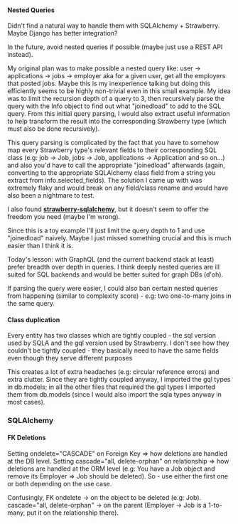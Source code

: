#### Nested Queries
Didn't find a natural way to handle them with SQLAlchemy + Strawberry. Maybe Django has better integration? 

In the future, avoid nested queries if possible (maybe just use a REST API instead).

My original plan was to make possible a nested query like:
user -> applications -> jobs -> employer aka for a given user, get all the employers that posted jobs. Maybe this is my inexperience talking but doing this efficiently seems to be highly non-trivial even in this small example. My idea was to limit the recursion depth of a query to 3, then recursively parse the query with the Info object to find out what "joinedload" to add to the SQL query.  From this initial query parsing, I would also extract useful information to help transform the result into the corresponding Strawberry type (which must also be done recursively). 

This query parsing is complicated by the fact that you have to somehow map every Strawberry type's relevant fields to their corresponding SQL class (e.g: job -> Job, jobs -> Job, applications -> Application and so on...) and also you'd have to call the appropriate "joinedload" afterwards (again, converting to the appropriate SQLAlchemy class field from a string you extract from info.selected_fields). The solution I came up with was extremely flaky and would break on any field/class rename and would have also been a nightmare to test.

I also found **[strawberry-sqlalchemy](https://github.com/strawberry-graphql/strawberry-sqlalchemy)**, but it doesn't seem to offer the freedom you need (maybe I'm wrong).

Since this is a toy example I'll just limit the query depth to 1 and use "joinedload" naively. Maybe I just missed something crucial and this is much easier than I think it is.

Today's lesson: with GraphQL (and the current backend stack at least) prefer breadth over depth in queries. I think deeply nested queries are ill suited for SQL backends and would be better suited for graph DBs (d'oh).

If parsing the query were easier, I could also ban certain nested queries from happening (similar to complexity score) - e.g: two one-to-many joins in the same query.

#### Class duplication
Every entity has two classes which are tightly coupled  - the sql version used by SQLA and the gql version used by Strawberry. I don't see how they couldn't be tightly coupled - they basically need to have the same fields even though they serve different purposes 

This creates a lot of extra headaches (e.g: circular reference errors) and extra clutter. Since they are tightly coupled anyway, I imported the gql types in db.models; in all the other files that required the gql types I imported them from db.models (since I would also import the sqla types anyway in most cases).

### SQLAlchemy

#### FK Deletions
Setting ondelete="CASCADE" on Foreign Key => how deletions are handled at the DB level.
Setting cascade="all, delete-orphan" on relationship => how deletions are handled at the ORM level (e.g: You have a Job object and remove its Employer => Job should be deleted).
So - use either the first one or both depending on the use case.

Confusingly, FK ondelete -> on the object to be deleted (e.g: Job).
cascade="all, delete-orphan" -> on the parent (Employer -> Job is a 1-to-many, put it on the relationship there).
